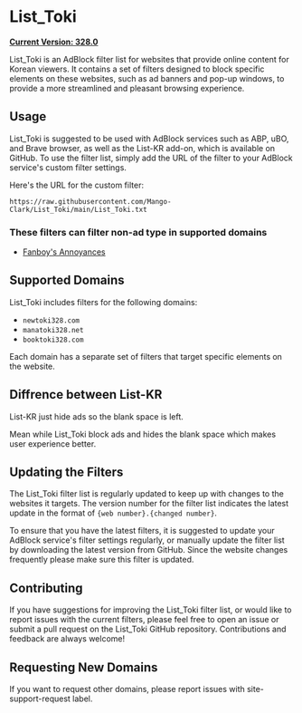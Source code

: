 # List_Toki

[**Current Version: 328.0**](https://github.com/Mango-Clark/List_Toki/blob/main/List_Toki.txt)

List_Toki is an AdBlock filter list for websites that provide online content for Korean viewers. It contains a set of filters designed to block specific elements on these websites, such as ad banners and pop-up windows, to provide a more streamlined and pleasant browsing experience.

## Usage

List_Toki is suggested to be used with AdBlock services such as ABP, uBO, and Brave browser, as well as the List-KR add-on, which is available on GitHub. To use the filter list, simply add the URL of the filter to your AdBlock service's custom filter settings.

Here's the URL for the custom filter:

```
https://raw.githubusercontent.com/Mango-Clark/List_Toki/main/List_Toki.txt
```

### These filters can filter non-ad type in supported domains

* [Fanboy's Annoyances](https://fanboy.co.nz/)

## Supported Domains

List_Toki includes filters for the following domains:

* `newtoki328.com`
* `manatoki328.net`
* `booktoki328.com`

Each domain has a separate set of filters that target specific elements on the website.

## Diffrence between List-KR

List-KR just hide ads so the blank space is left.

Mean while List_Toki block ads and hides the blank space which makes user experience better.

## Updating the Filters

The List_Toki filter list is regularly updated to keep up with changes to the websites it targets. The version number for the filter list indicates the latest update in the format of `{web number}.{changed number}`.

To ensure that you have the latest filters, it is suggested to update your AdBlock service's filter settings regularly, or manually update the filter list by downloading the latest version from GitHub. Since the website changes frequently please make sure this filter is updated.

## Contributing

If you have suggestions for improving the List_Toki filter list, or would like to report issues with the current filters, please feel free to open an issue or submit a pull request on the List_Toki GitHub repository. Contributions and feedback are always welcome!

## Requesting New Domains

If you want to request other domains, please report issues with site-support-request label.
